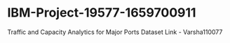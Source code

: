 # IBM-Project-19577-1659700911
Traffic and Capacity Analytics for Major Ports
Dataset Link - Varsha110077
